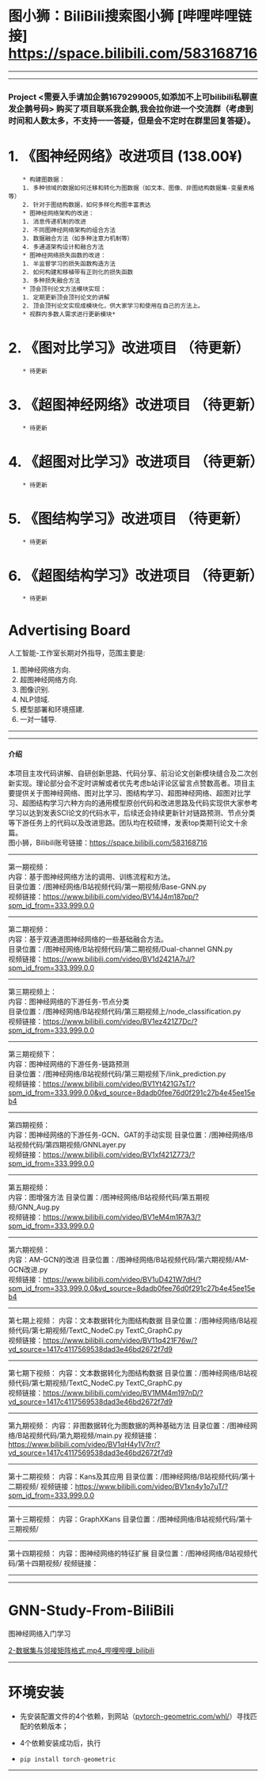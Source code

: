 # 图小狮：BiliBili搜索图小狮 [哔哩哔哩链接] https://space.bilibili.com/583168716 
-------------------------------------------------------------------------------------------
-------------------------------------------------------------------------------------------
### Project <需要入手请加企鹅1679299005,如添加不上可bilibili私聊直发企鹅号码> 购买了项目联系我企鹅,我会拉你进一个交流群（考虑到时间和人数太多，不支持一一答疑，但是会不定时在群里回复答疑）。
# 1. 《图神经网络》改进项目 (138.00¥)

        * 构建图数据：
        1. 多种领域的数据如何迁移和转化为图数据（如文本、图像、非图结构数据集-变量表格等）
        2. 针对于图结构数据，如何多样化构图丰富表达
        * 图神经网络架构的改进：
        1. 消息传递机制的改进
        2. 不同图神经网络架构的组合方法
        3. 数据融合方法（如多种注意力机制等）
        4. 多通道架构设计和融合方法
        * 图神经网络损失函数的改进：
        1. 半监督学习的损失函数构造方法
        2. 如何构建和移植带有正则化的损失函数
        3. 多种损失融合方法
        * 顶会顶刊论文方法模块实现：
        1. 定期更新顶会顶刊论文的讲解
        2. 顶会顶刊论文实现成模块化，供大家学习和使用在自己的方法上。
        * 视群内多数人需求进行更新模块*
        
# 2. 《图对比学习》改进项目 （待更新）

        * 待更新

# 3. 《超图神经网络》改进项目 （待更新）

        * 待更新

# 4. 《超图对比学习》改进项目 （待更新）

        * 待更新

# 5. 《图结构学习》改进项目 （待更新）

        * 待更新

# 6. 《超图结构学习》改进项目 （待更新）

        * 待更新
        
# Advertising Board
人工智能-工作室长期对外指导，范围主要是:
1. 图神经网络方向.
2. 超图神经网络方向.
3. 图像识别.
4. NLP领域.
5. 模型部署和环境搭建.
6. 一对一辅导.
-------------------------------------------------------------------------------------------
-------------------------------------------------------------------------------------------
#### 介绍
本项目主攻代码讲解、自研创新思路、代码分享、前沿论文创新模块缝合及二次创新实现。理论部分会不定时讲解或者优先考虑b站评论区留言点赞数高者。项目主要提供关于图神经网络、图对比学习、图结构学习、超图神经网络、超图对比学习、超图结构学习六种方向的通用模型原创代码和改进思路及代码实现供大家参考学习以达到发表SCI论文的代码水平，后续还会持续更新针对链路预测、节点分类等下游任务上的代码以及改进思路。团队均在校硕博，发表top类期刊论文十余篇。  
图小狮，Bilibili账号链接：https://space.bilibili.com/583168716  
********************************************************************************************
第一期视频：  
内容：基于图神经网络方法的调用、训练流程和方法。  
目录位置：/图神经网络/B站视频代码/第一期视频/Base-GNN.py  
视频链接：https://www.bilibili.com/video/BV14J4m187pp/?spm_id_from=333.999.0.0
********************************************************************************************
第二期视频：  
内容：基于双通道图神经网络的一些基础融合方法。  
目录位置：/图神经网络/B站视频代码/第二期视频/Dual-channel GNN.py  
视频链接：https://www.bilibili.com/video/BV1d2421A7rJ/?spm_id_from=333.999.0.0
********************************************************************************************  
第三期视频上：  
内容：图神经网络的下游任务-节点分类  
目录位置：/图神经网络/B站视频代码/第三期视频上/node_classification.py  
视频链接：https://www.bilibili.com/video/BV1ez421Z7Dc/?spm_id_from=333.999.0.0  
********************************************************************************************  
第三期视频下：  
内容：图神经网络的下游任务-链路预测  
目录位置：/图神经网络/B站视频代码/第三期视频下/link_prediction.py  
视频链接：https://www.bilibili.com/video/BV1Yt421G7sT/?spm_id_from=333.999.0.0&vd_source=8dadb0fee76d0f291c27b4e45ee15eb4  
********************************************************************************************  
第四期视频：  
内容：图神经网络的下游任务-GCN、GAT的手动实现 
目录位置：/图神经网络/B站视频代码/第四期视频/GNNLayer.py  
视频链接：https://www.bilibili.com/video/BV1xf421Z773/?spm_id_from=333.999.0.0  
********************************************************************************************  
第五期视频：  
内容：图增强方法 
目录位置：/图神经网络/B站视频代码/第五期视频/GNN_Aug.py  
视频链接：https://www.bilibili.com/video/BV1eM4m1R7A3/?spm_id_from=333.999.0.0
******************************************************************************************** 
第六期视频：  
内容：AM-GCN的改进 
目录位置：/图神经网络/B站视频代码/第六期视频/AM-GCN改进.py  
视频链接：https://www.bilibili.com/video/BV1uD421W7dH/?spm_id_from=333.999.0.0&vd_source=8dadb0fee76d0f291c27b4e45ee15eb4
******************************************************************************************** 
第七期上视频：
内容：文本数据转化为图结构数据 
目录位置：/图神经网络/B站视频代码/第七期视频/TextC_NodeC.py TextC_GraphC.py     
视频链接：https://www.bilibili.com/video/BV11q421F76w/?vd_source=1417c4117569538dad3e46bd2672f7d9
******************************************************************************************** 
第七期下视频：
内容：文本数据转化为图结构数据 
目录位置：/图神经网络/B站视频代码/第七期视频/TextC_NodeC.py TextC_GraphC.py     
视频链接：https://www.bilibili.com/video/BV1MM4m197nD/?vd_source=1417c4117569538dad3e46bd2672f7d9
******************************************************************************************** 
第九期视频：
内容：非图数据转化为图数据的两种基础方法
目录位置：/图神经网络/B站视频代码/第九期视频/main.py
视频链接：https://www.bilibili.com/video/BV1qH4y1V7rr/?vd_source=1417c4117569538dad3e46bd2672f7d9
******************************************************************************************** 
第十二期视频：
内容：Kans及其应用
目录位置：/图神经网络/B站视频代码/第十二期视频/
视频链接：https://www.bilibili.com/video/BV1xn4y1o7uT/?spm_id_from=333.999.0.0
******************************************************************************************** 
第十三期视频：
内容：GraphXKans
目录位置：/图神经网络/B站视频代码/第十三期视频/
******************************************************************************************** 
第十四期视频：
内容：图神经网络的特征扩展
目录位置：/图神经网络/B站视频代码/第十四期视频/
视频链接：
******************************************************************************************** 


---
# GNN-Study-From-BiliBili
图神经网络入门学习

[2-数据集与邻接矩阵格式.mp4_哔哩哔哩_bilibili](https://www.bilibili.com/video/BV14s4y1D7W1?p=12&spm_id_from=pageDriver&vd_source=40437a7834b5b148effaa5971e14f8d6)

---

# 环境安装

- 先安装配置文件的4个依赖，到网站（[pytorch-geometric.com/whl/](https://pytorch-geometric.com/whl/)）寻找匹配的依赖版本；

- 4个依赖安装成功后，执行

- ```python
  pip install torch-geometric
  ```

  

---